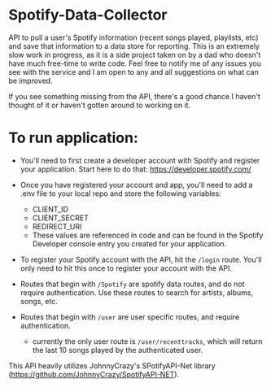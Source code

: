 # Spotify-Data-Collector
API to pull a user's Spotify information (recent songs played, playlists, etc) and save that information to a data store for reporting.  This is an extremely slow work in progress, as it is a side project taken on by a dad who doesn't have much free-time to write code.  Feel free to notify me of any issues you see with the service and I am open to any and all suggestions on what can be improved.

If you see something missing from the API, there's a good chance I haven't thought of it or haven't gotten around to working on it.

# To run application:
- You'll need to first create a developer account with Spotify and register your application.  Start here to do that:  https://developer.spotify.com/
- Once you have registered your account and app, you'll need to add a .env file to your local repo and store the following variables:
    - CLIENT_ID
    - CLIENT_SECRET
    - REDIRECT_URI
    - These values are referenced in code and can be found in the Spotify Developer console entry you created for your application.

- To register your Spotify account with the API, hit the ```/login``` route. You'll only need to hit this once to register your account with the API.  
- Routes that begin with ```/Spotify``` are spotify data routes, and do not require authentication.  Use these routes to search for artists, albums, songs, etc.
- Routes that begin with ```/user``` are user specific routes, and require authentication.  
    - currently the only user route is ```/user/recenttracks```, which will return the last 10 songs played by the authenticated user.


This API heavily utilizes JohnnyCrazy's SPotifyAPI-Net library (https://github.com/JohnnyCrazy/SpotifyAPI-NET).  

